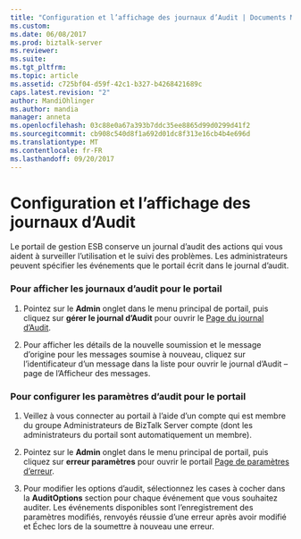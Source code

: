 ```yaml
---
title: "Configuration et l’affichage des journaux d’Audit | Documents Microsoft"
ms.custom: 
ms.date: 06/08/2017
ms.prod: biztalk-server
ms.reviewer: 
ms.suite: 
ms.tgt_pltfrm: 
ms.topic: article
ms.assetid: c725bf04-d59f-42c1-b327-b4268421689c
caps.latest.revision: "2"
author: MandiOhlinger
ms.author: mandia
manager: anneta
ms.openlocfilehash: 03c88e0a67a393b7ddc35ee8865d99d0299d41f2
ms.sourcegitcommit: cb908c540d8f1a692d01dc8f313e16cb4b4e696d
ms.translationtype: MT
ms.contentlocale: fr-FR
ms.lasthandoff: 09/20/2017
---
```

# <a name="configuring-and-viewing-audit-logs"></a>Configuration et l’affichage des journaux d’Audit
Le portail de gestion ESB conserve un journal d’audit des actions qui vous aident à surveiller l’utilisation et le suivi des problèmes. Les administrateurs peuvent spécifier les événements que le portail écrit dans le journal d’audit.  
  
### <a name="to-view-the-audit-logs-for-the-portal"></a>Pour afficher les journaux d’audit pour le portail  
  
1.  Pointez sur le **Admin** onglet dans le menu principal de portail, puis cliquez sur **gérer le journal d’Audit** pour ouvrir le [Page du journal d’Audit](../esb-toolkit/audit-log-page.md).  
  
2.  Pour afficher les détails de la nouvelle soumission et le message d’origine pour les messages soumise à nouveau, cliquez sur l’identificateur d’un message dans la liste pour ouvrir le journal d’Audit – page de l’Afficheur des messages.  
  
### <a name="to-configure-the-auditing-settings-for-the-portal"></a>Pour configurer les paramètres d’audit pour le portail  
  
1.  Veillez à vous connecter au portail à l’aide d’un compte qui est membre du groupe Administrateurs de BizTalk Server compte (dont les administrateurs du portail sont automatiquement un membre).  
  
2.  Pointez sur le **Admin** onglet dans le menu principal de portail, puis cliquez sur **erreur paramètres** pour ouvrir le portail [Page de paramètres d’erreur](../esb-toolkit/fault-settings-page.md).  
  
3.  Pour modifier les options d’audit, sélectionnez les cases à cocher dans la **AuditOptions** section pour chaque événement que vous souhaitez auditer. Les événements disponibles sont l’enregistrement des paramètres modifiés, renvoyés réussie d’une erreur après avoir modifié et Échec lors de la soumettre à nouveau une erreur.